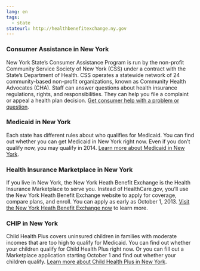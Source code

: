 ```yaml
--- 
lang: en 
tags: 
  - state
stateurl: http://healthbenefitexchange.ny.gov 
--- 
```


### Consumer Assistance in New York

New York State’s Consumer Assistance Program is run by the non-profit Community Service Society of New York (CSS) under a contract with the State’s Department of Health. CSS operates a statewide network of 24 community-based non-profit organizations, known as Community Health Advocates (CHA). Staff can answer questions about health insurance regulations, rights, and responsibilities. They can help you file a complaint or appeal a health plan decision. [Get consumer help with a problem or question](http://www.communityhealthadvocates.org/).

### Medicaid in New York

Each state has different rules about who qualifies for Medicaid. You can find out whether you can get Medicaid in New York right now. Even if you don’t qualify now, you may qualify in 2014. [Learn more about Medicaid in New York](http://www.health.ny.gov/health_care/medicaid/).

### Health Insurance Marketplace in New York

If you live in New York, the New York Heath Benefit Exchange is the Health Insurance Marketplace to serve you. Instead of HealthCare.gov, you’ll use the New York Heath Benefit Exchange website to apply for coverage, compare plans, and enroll. You can apply as early as October 1, 2013. [Visit the New York Heath Benefit Exchange now](http://healthbenefitexchange.ny.gov) to learn more.

### CHIP in New York

Child Health Plus covers uninsured children in families with moderate incomes that are too high to qualify for Medicaid. You can find out whether your children qualify for Child Health Plus right now. Or you can fill out a Marketplace application starting October 1 and find out whether your children qualify. [Learn more about Child Health Plus in New York](http://www.health.ny.gov/health_care/child_health_plus/who_is_eligible.htm).
